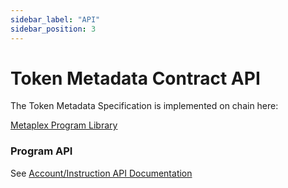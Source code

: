 ```yaml
---
sidebar_label: "API"
sidebar_position: 3
---
```


# Token Metadata Contract API

The Token Metadata Specification is implemented on chain here:

[Metaplex Program Library](https://github.com/metaplex-foundation/metaplex-program-library/tree/master/token-metadata/program)

### Program API

See [Account/Instruction API Documentation](https://docs.rs/mpl-token-metadata/1.2.0/mpl_token_metadata/instruction/index.html)
